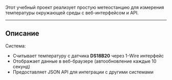 Этот учебный  проект реализует простую метеостанцию для измерения температуры окружающей среды с веб-интерфейсом и API.  

---

## Описание  
Система:
- Считывает температуру с датчика **DS18B20** через 1-Wire интерфейс  
- Отображает данные в веб-браузере (автообновление каждые 10 секунд)  
- Предоставляет JSON API для интеграции с другими системами  